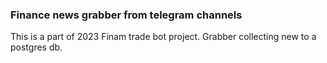 ### Finance news grabber from telegram channels

This is a part of 2023 Finam trade bot project.
Grabber collecting new to a postgres db.

